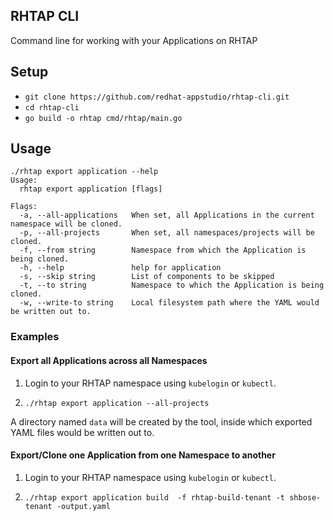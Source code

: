 ## RHTAP CLI
Command line for working with your Applications on RHTAP

## Setup
- `git clone https://github.com/redhat-appstudio/rhtap-cli.git` 
- `cd rhtap-cli`
- `go build -o rhtap cmd/rhtap/main.go`


## Usage

```
./rhtap export application --help  
Usage:
  rhtap export application [flags]

Flags:
  -a, --all-applications   When set, all Applications in the current namespace will be cloned.
  -p, --all-projects       When set, all namespaces/projects will be cloned.
  -f, --from string        Namespace from which the Application is being cloned.
  -h, --help               help for application
  -s, --skip string        List of components to be skipped
  -t, --to string          Namespace to which the Application is being cloned.
  -w, --write-to string    Local filesystem path where the YAML would be written out to.
```

### Examples

#### Export all Applications across all Namespaces

1. Login to your RHTAP namespace using `kubelogin` or `kubectl`.

2.  ```
    ./rhtap export application --all-projects
    ```

A directory named `data` will be created by the tool, inside which exported YAML files
would be written out to.


#### Export/Clone one Application from one Namespace to another

1. Login to your RHTAP namespace using `kubelogin` or `kubectl`.

2.  ```
    ./rhtap export application build  -f rhtap-build-tenant -t shbose-tenant -output.yaml
    ```


